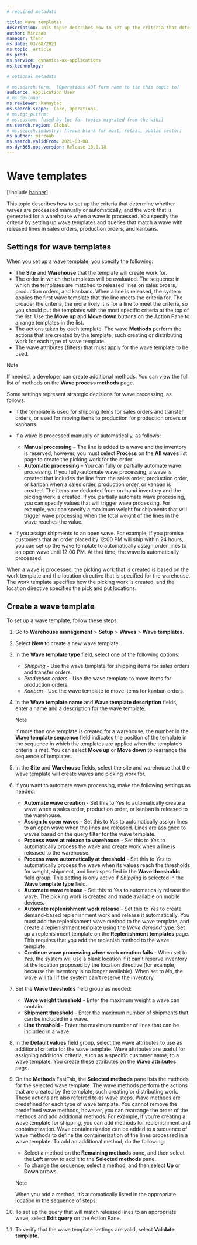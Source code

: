 ```yaml
---
# required metadata

title: Wave templates
description: This topic describes how to set up the criteria that determine whether waves are processed manually or automatically, and the work that is generated for a warehouse when a wave is processed.
author: Mirzaab
manager: tfehr
ms.date: 03/08/2021
ms.topic: article
ms.prod: 
ms.service: dynamics-ax-applications
ms.technology: 

# optional metadata

# ms.search.form:  [Operations AOT form name to tie this topic to]
audience: Application User
# ms.devlang: 
ms.reviewer: kamaybac
ms.search.scope:  Core, Operations
# ms.tgt_pltfrm: 
# ms.custom: [used by loc for topics migrated from the wiki]
ms.search.region: Global
# ms.search.industry: [leave blank for most, retail, public sector]
ms.author: mirzaab
ms.search.validFrom: 2021-03-08
ms.dyn365.ops.version: Release 10.0.18
---
```


# Wave templates

[!include [banner](../includes/banner.md)]

This topic describes how to set up the criteria that determine whether waves are processed manually or automatically, and the work that is generated for a warehouse when a wave is processed. You specify the criteria by setting up wave templates and queries that match a wave with released lines in sales orders, production orders, and kanbans.

## Settings for wave templates

When you set up a wave template, you specify the following:

- The **Site** and **Warehouse** that the template will create work for.
- The order in which the templates will be evaluated. The sequence in which the templates are matched to released lines on sales orders, production orders, and kanbans. When a line is released, the system applies the first wave template that the line meets the criteria for. The broader the criteria, the more likely it is for a line to meet the criteria, so you should put the templates with the most specific criteria at the top of the list. Use the **Move up** and **Move down** buttons on the Action Pane to arrange templates in the list.
- The actions taken by each template. The wave **Methods** perform the actions that are created by the template, such creating or distributing work for each type of wave template.
- The wave attributes (filters) that must apply for the wave template to be used.

> [!NOTE]
> If needed, a developer can create additional methods. You can view the full list of methods on the **Wave process methods** page.

Some settings represent strategic decisions for wave processing, as follows:

- If the template is used for shipping items for sales orders and transfer orders, or used for moving items to production for production orders or kanbans.
- If a wave is processed manually or automatically, as follows:

  - **Manual processing** – The line is added to a wave and the inventory is reserved, however, you must select **Process** on the **All waves** list page to create the picking work for the order.
  - **Automatic processing** – You can fully or partially automate wave processing. If you fully-automate wave processing, a wave is created that includes the line from the sales order, production order, or kanban when a sales order, production order, or kanban is created. The items are deducted from on-hand inventory and the picking work is created. If you partially automate wave processing, you can specify values that will trigger wave processing. For example, you can specify a maximum weight for shipments that will trigger wave processing when the total weight of the lines in the wave reaches the value.

- If you assign shipments to an open wave. For example, if you promise customers that an order placed by 12:00 PM will ship within 24 hours, you can set up the wave template to automatically assign order lines to an open wave until 12:00 PM. At that time, the wave is automatically processed.

When a wave is processed, the picking work that is created is based on the work template and the location directive that is specified for the warehouse. The work template specifies how the picking work is created, and the location directive specifies the pick and put locations.

## Create a wave template

To set up a wave template, follow these steps:

1. Go to **Warehouse management** \> **Setup** \> **Waves** \> **Wave templates**.
1. Select **New** to create a new wave template.
1. In the **Wave template type** field, select one of the following options:

    - *Shipping* - Use the wave template for shipping items for sales orders and transfer orders.
    - *Production orders* - Use the wave template to move items for production orders.
    - *Kanban* - Use the wave template to move items for kanban orders.

1. In the **Wave template name** and **Wave template description** fields, enter a name and a description for the wave template.

    > [!NOTE]
    > If more than one template is created for a warehouse, the number in the **Wave template sequence** field indicates the position of the template in the sequence in which the templates are applied when the template’s criteria is met. You can select **Move up** or **Move down** to rearrange the sequence of templates.

1. In the **Site** and **Warehouse** fields, select the site and warehouse that the wave template will create waves and picking work for.
1. If you want to automate wave processing, make the following settings as needed:

    - **Automate wave creation** - Set this to *Yes* to automatically create a wave when a sales order, production order, or kanban is released to the warehouse.
    - **Assign to open waves** - Set this to *Yes* to automatically assign lines to an open wave when the lines are released. Lines are assigned to waves based on the query filter for the wave template.
    - **Process wave at release to warehouse** - Set this to *Yes* to automatically process the wave and create work when a line is released to the warehouse.
    - **Process wave automatically at threshold** - Set this to *Yes* to automatically process the wave when its values reach the thresholds for weight, shipment, and lines specified in the **Wave thresholds** field group. This setting is only active if *Shipping* is selected in the **Wave template type** field.
    - **Automate wave release** - Set this to *Yes* to automatically release the wave. The picking work is created and made available on mobile devices.
    - **Automate replenishment work release** - Set this to *Yes* to create demand-based replenishment work and release it automatically. You must add the replenishment wave method to the wave template, and create a replenishment template using the *Wave demand* type. Set up a replenishment template on the **Replenishment templates** page. This requires that you add the replenish method to the wave template.
    - **Continue wave processing when work creation fails** - When set to *Yes*, the system will use a blank location if it can't reserve inventory at the location proposed by the location directive (for example, because the inventory is no longer available). When set to *No*, the wave will fail if the system can't reserve the inventory.

1. Set the **Wave thresholds** field group as needed:
    - **Wave weight threshold** - Enter the maximum weight a wave can contain.
    - **Shipment threshold** - Enter the maximum number of shipments that can be included in a wave.
    - **Line threshold** - Enter the maximum number of lines that can be included in a wave.

1. In the **Default values** field group, select the wave attributes to use as additional criteria for the wave template. Wave attributes are useful for assigning additional criteria, such as a specific customer name, to a wave template. You create these attributes on the **Wave attributes** page. <!-- KFM: Add link to new topic (wave-execution-notifications.md) about the **Wave notification policy** setting. -->

1. On the **Methods** FastTab, the **Selected methods** pane lists the methods for the selected wave template. The wave methods perform the actions that are created by the template, such creating or distributing work. These actions are also referred to as wave steps. Wave methods are predefined for each type of wave template. You cannot remove the predefined wave methods, however, you can rearrange the order of the methods and add additional methods. For example, if you’re creating a wave template for shipping, you can add methods for replenishment and containerization. Wave containerization can be added to a sequence of wave methods to define the containerization of the lines processed in a wave template. To add an additional method, do the following:

    - Select a method on the **Remaining methods** pane, and then select the **Left** arrow to add it to the **Selected methods** pane.
    - To change the sequence, select a method, and then select **Up** or **Down** arrows.

    > [!NOTE]
    > When you add a method, it’s automatically listed in the appropriate location in the sequence of steps.

1. To set up the query that will match released lines to an appropriate wave, select **Edit query** on the Action Pane.
1. To verify that the wave template settings are valid, select **Validate template**.
